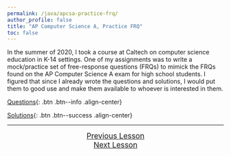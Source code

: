 ```yaml
---
permalink: /java/apcsa-practice-frq/
author_profile: false
title: "AP Computer Science A, Practice FRQ"
toc: false
---
```


In the summer of 2020, I took a course at Caltech on computer science education in K-14 settings. One of my assignments was to write a mock/practice set of free-response questions (FRQs) to mimick the FRQs found on the AP Computer Science A exam for high school students. I figured that since I already wrote the questions and solutions, I would put them to good use and make them available to whoever is interested in them.

[Questions](https://pdfhost.io/v/1kJ.69x~9_reviewsubmission4pdf.pdf){: .btn .btn--info .align-center}

[Solutions](https://pdfhost.io/v/XnaAdFr9l_reviewsubmission4solpdf.pdf){: .btn .btn--success .align-center} 

<hr>

<div class="two-container" style="width: 100%">
  <div style="text-align: center;"><a href="/java/recursion/index.html" class="btn btn--info" style="font-size:13pt">Previous Lesson</a></div>
  <div style="text-align: center;"><a href="/java/stacks-and-queues/index.html" class="btn btn--info" style="font-size:13pt">Next Lesson</a></div>
</div>